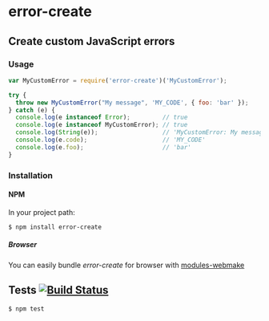 # error-create
## Create custom JavaScript errors
### Usage

```javascript
var MyCustomError = require('error-create')('MyCustomError');

try {
  throw new MyCustomError("My message", 'MY_CODE', { foo: 'bar' });
} catch (e) {
  console.log(e instanceof Error);         // true
  console.log(e instanceof MyCustomError); // true
  console.log(String(e));                  // 'MyCustomError: My message'
  console.log(e.code);                     // 'MY_CODE'
  console.log(e.foo);                      // 'bar'
}
```

### Installation
#### NPM

In your project path:

	$ npm install error-create

##### Browser

You can easily bundle _error-create_ for browser with [modules-webmake](https://github.com/medikoo/modules-webmake)

## Tests [![Build Status](https://travis-ci.org/medikoo/error-create.png)](https://travis-ci.org/medikoo/error-create)

	$ npm test
